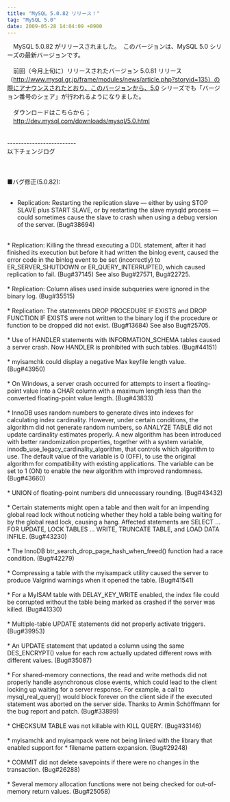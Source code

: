 ```yaml
---
title: "MySQL 5.0.82 リリース！"
tag: "MySQL 5.0"
date: 2009-05-28 14:04:09 +0900
---
```


　MySQL 5.0.82 がリリースされました。　このバージョンは、MySQL 5.0 シリーズの最新バージョンです。<br>
<br>
　前回（今月上旬に）リリースされたバージョン 5.0.81 リリース（http://www.mysql.gr.jp/frame/modules/news/article.php?storyid=135）の際にアナウンスされたとおり、このバージョンから、5.0 シリーズでも「バージョン番号のシェア」が行われるようになりました。　<br>
<br>
　ダウンロードはこちらから；<br>
　http://dev.mysql.com/downloads/mysql/5.0.html<br>
<br>
<br>
-------------------------<br>
以下チェンジログ<br>
<br>
<br>
<br>
■バグ修正(5.0.82):<br>
<br>
* Replication: Restarting the replication slave ― either by using STOP SLAVE plus START SLAVE, or by restarting the slave mysqld process ― could sometimes cause the slave to crash when using a debug version of the server. (Bug#38694)<br>
<br>
* Replication: Killing the thread executing a DDL statement, after it had finished its execution but before it had written the binlog event, caused the error code in the binlog event to be set (incorrectly) to ER_SERVER_SHUTDOWN or ER_QUERY_INTERRUPTED, which caused replication to fail. (Bug#37145)       See also Bug#27571, Bug#22725.<br>
<br>
* Replication: Column alises used inside subqueries were ignored in the binary log. (Bug#35515)<br>
<br>
* Replication: The statements DROP PROCEDURE IF EXISTS and DROP FUNCTION IF EXISTS were not written to the binary log if the procedure or function to be dropped did not exist. (Bug#13684)      See also Bug#25705.<br>
<br>
* Use of HANDLER statements with INFORMATION_SCHEMA tables caused a server crash. Now HANDLER is prohibited with such tables. (Bug#44151)<br>
<br>
* myisamchk could display a negative Max keyfile length value. (Bug#43950)<br>
<br>
* On Windows, a server crash occurred for attempts to insert a floating-point value into a CHAR column with a maximum length less than the converted floating-point value length. (Bug#43833)<br>
<br>
* InnoDB uses random numbers to generate dives into indexes for calculating index cardinality. However, under certain conditions, the algorithm did not generate random numbers, so ANALYZE TABLE did not update cardinality estimates properly. A new algorithm has been introduced with better randomization properties, together with a system variable, innodb_use_legacy_cardinality_algorithm, that controls which algorithm to use. The default value of the variable is 0 (OFF), to use the original algorithm for compatibility with existing applications. The variable can be set to 1 (ON) to enable the new algorithm with improved randomness. (Bug#43660)<br>
<br>
* UNION of floating-point numbers did unnecessary rounding. (Bug#43432)<br>
<br>
* Certain statements might open a table and then wait for an impending global read lock without noticing whether they hold a table being waiting for by the global read lock, causing a hang. Affected statements are SELECT ... FOR UPDATE, LOCK TABLES ... WRITE, TRUNCATE TABLE, and LOAD DATA INFILE. (Bug#43230)<br>
<br>
* The InnoDB btr_search_drop_page_hash_when_freed() function had a race condition. (Bug#42279)<br>
<br>
* Compressing a table with the myisampack utility caused the server to produce Valgrind warnings when it opened the table. (Bug#41541)<br>
<br>
* For a MyISAM table with DELAY_KEY_WRITE enabled, the index file could be corrupted without the table being marked as crashed if the server was killed. (Bug#41330)<br>
<br>
* Multiple-table UPDATE statements did not properly activate triggers. (Bug#39953)<br>
<br>
* An UPDATE statement that updated a column using the same DES_ENCRYPT() value for each row actually updated different rows with different values. (Bug#35087)<br>
<br>
* For shared-memory connections, the read and write methods did not properly handle asynchronous close events, which could lead to the client locking up waiting for a server response. For example, a call to mysql_real_query() would block forever on the client side if the executed statement was aborted on the server side. Thanks to Armin Schöffmann for the bug report and patch. (Bug#33899)<br>
<br>
* CHECKSUM TABLE was not killable with KILL QUERY. (Bug#33146)<br>
<br>
* myisamchk and myisampack were not being linked with the library that enabled support for * filename pattern expansion. (Bug#29248)<br>
<br>
* COMMIT did not delete savepoints if there were no changes in the transaction. (Bug#26288)<br>
<br>
* Several memory allocation functions were not being checked for out-of-memory return values. (Bug#25058)<br>
<br>
<br>
